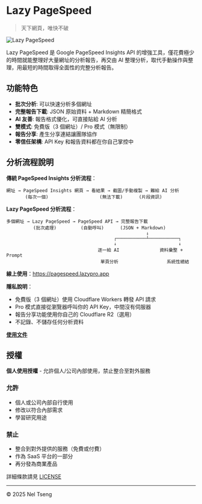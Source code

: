 # Lazy PageSpeed

> 天下網頁，唯快不破

![Lazy PageSpeed](https://pagespeed.lazypro.app/assets/images/og-image.png)

Lazy PageSpeed 是 Google PageSpeed Insights API 的增強工具，僅花費極少的時間就能整理好大量網址的分析報告，再交由 AI 整理分析，取代手動操作與整理，用最短的時間取得全面性的完整分析報告。

## 功能特色

- **批次分析**: 可以快速分析多個網址
- **完整報告下載**: JSON 原始資料 + Markdown 精簡格式
- **AI 友善**: 報告格式優化，可直接貼給 AI 分析
- **雙模式**: 免費版（3 個網址）/ Pro 模式（無限制）
- **報告分享**: 產生分享連結讓團隊協作
- **零信任架構**: API Key 和報告資料都在你自己掌控中

## 分析流程說明

**傳統 PageSpeed Insights 分析流程**：
```
網址 → PageSpeed Insights 網頁 → 看結果 → 截圖/手動複製 → 難給 AI 分析
       (每次一個)                   (無法下載)      (片段資訊)
```

**Lazy PageSpeed 分析流程**：
```
多個網址 → Lazy PageSpeed → PageSpeed API → 完整報告下載
          (批次處理)         (自動呼叫)      (JSON + Markdown)
                                                    ↓
                                        ┌───────────┴───────────┐
                                        ↓                       ↓
                                  逐一給 AI               資料彙整 + Prompt
                                   單頁分析                  系統性總結
```

**線上使用**：https://pagespeed.lazypro.app

**隱私說明**：
- 免費版（3 個網址）使用 Cloudflare Workers 轉發 API 請求
- Pro 模式直接從瀏覽器呼叫你的 API Key，中間沒有伺服器
- 報告分享功能使用你自己的 Cloudflare R2（選用）
- 不記錄、不儲存任何分析資料

**[使用文件](https://docs.lazypro.app/content/pagespeed/00-overview.md)**

## 授權

**個人使用授權** - 允許個人/公司內部使用，禁止整合至對外服務

### 允許
- 個人或公司內部自行使用
- 修改以符合內部需求
- 學習研究用途

### 禁止
- 整合到對外提供的服務（免費或付費）
- 作為 SaaS 平台的一部分
- 再分發為商業產品

詳細條款請見 [LICENSE](LICENSE)

---

© 2025 Nel Tseng
